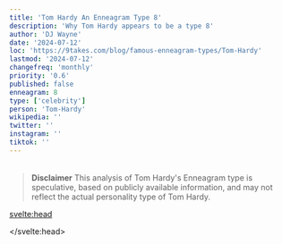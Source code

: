 ```yaml
---
title: 'Tom Hardy An Enneagram Type 8'
description: 'Why Tom Hardy appears to be a type 8'
author: 'DJ Wayne'
date: '2024-07-12'
loc: 'https://9takes.com/blog/famous-enneagram-types/Tom-Hardy'
lastmod: '2024-07-12'
changefreq: 'monthly'
priority: '0.6'
published: false
enneagram: 8
type: ['celebrity']
person: 'Tom-Hardy'
wikipedia: ''
twitter: ''
instagram: ''
tiktok: ''
---
```


<!--
    childhood and upbringing
    first big success
    style habits and quirks that relate to their personality type
    stressful moments in their life and how they handled them
    comfort- moments in their life where they are doing well and killing it
-->
<!-- // keywords:  -->

<script>
	// import  PopCard  from "$lib/components/atoms/PopCard.svelte";
</script>

<div
	style="display: flex;
    justify-content: center;
    margin: 1rem 0;
	"
>
	<!-- <PopCard
		image={`/types/8s/${'Tom-Hardy'}.webp`}
		enneagramType={8}
		showIcon={false}
		displayText="Tom Hardy"
		subtext=""
	/> -->
</div>

> **Disclaimer** This analysis of Tom Hardy's Enneagram type is speculative, based on publicly available information, and may not reflect the actual personality type of Tom Hardy.

<p class="firstLetter"></p>

<svelte:head>

<script type="application/ld+json">

</script>

</svelte:head>

<style lang="scss"></style>
